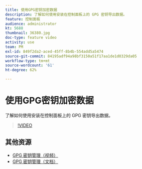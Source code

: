 ```yaml
---
title: 使用GPG密钥加密数据
description: 了解如何使用安装在控制面板上的 GPG 密钥导出数据。
feature: 控制面板
audience: administrator
kt: 5688
thumbnail: 36380.jpg
doc-type: feature video
activity: use
team: PM
exl-id: 849f2da2-aced-45ff-8b4b-554add5a5474
source-git-commit: 84195adf94a98bf3150a51f17aa1de1d0329da05
workflow-type: tm+mt
source-wordcount: '61'
ht-degree: 62%

---
```


# 使用GPG密钥加密数据

了解如何使用安装在控制面板上的 GPG 密钥导出数据。

>[!VIDEO](https://video.tv.adobe.com/v/36380?quality=12)

## 其他资源

* [GPG 密钥管理（视频）](./gpg-key-management-overview.md)
* [GPG 密钥管理（文档）](https://experienceleague.adobe.com/docs/control-panel/using/instances-settings/gpg-keys-management.html?lang=en)
